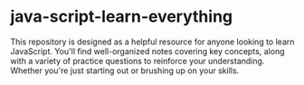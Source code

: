# java-script-learn-everything
This repository is designed as a helpful resource for anyone looking to learn JavaScript. You'll find well-organized notes covering key concepts, along with a variety of practice questions to reinforce your understanding. Whether you're just starting out or brushing up on your skills.
